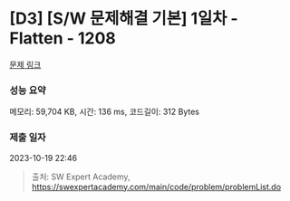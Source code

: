 # [D3] [S/W 문제해결 기본] 1일차 - Flatten - 1208 

[문제 링크](https://swexpertacademy.com/main/code/problem/problemDetail.do?contestProbId=AV139KOaABgCFAYh) 

### 성능 요약

메모리: 59,704 KB, 시간: 136 ms, 코드길이: 312 Bytes

### 제출 일자

2023-10-19 22:46



> 출처: SW Expert Academy, https://swexpertacademy.com/main/code/problem/problemList.do